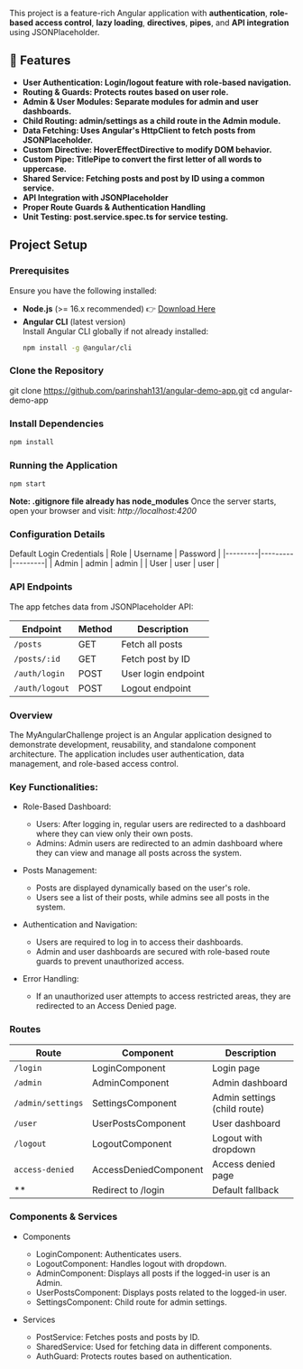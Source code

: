 This project is a feature-rich Angular application with **authentication**, **role-based access control**, **lazy loading**, **directives**, **pipes**, and **API integration** using JSONPlaceholder.

## 🚀 Features
 - **User Authentication: Login/logout feature with role-based navigation.**
 - **Routing & Guards: Protects routes based on user role.**  
 - **Admin & User Modules: Separate modules for admin and user dashboards.**  
 - **Child Routing: admin/settings as a child route in the Admin module.**  
 - **Data Fetching: Uses Angular's HttpClient to fetch posts from JSONPlaceholder.**  
 - **Custom Directive: HoverEffectDirective to modify DOM behavior.**  
 - **Custom Pipe: TitlePipe to convert the first letter of all words to uppercase.**  
 - **Shared Service: Fetching posts and post by ID using a common service.**  
 - **API Integration with JSONPlaceholder**  
 - **Proper Route Guards & Authentication Handling**  
 - **Unit Testing: post.service.spec.ts for service testing.**  

 ## Project Setup

 ### **Prerequisites**
Ensure you have the following installed:
- **Node.js** (>= 16.x recommended) 👉 [Download Here](https://nodejs.org/)
- **Angular CLI** (latest version)  
  Install Angular CLI globally if not already installed:
  ```sh
  npm install -g @angular/cli


### **Clone the Repository**
git clone https://github.com/parinshah131/angular-demo-app.git
cd angular-demo-app

### **Install Dependencies**
```sh
npm install
```
### **Running the Application**
```sh
npm start
```
**Note: .gitignore file already has node_modules**
Once the server starts, open your browser and visit:
*http://localhost:4200*

### **Configuration Details**

Default Login Credentials
| Role    | Username | Password |
|---------|---------|---------|
| Admin   | admin   | admin   |
| User    | user    | user    |

### **API Endpoints**

The app fetches data from JSONPlaceholder API:

| Endpoint            | Method | Description             |
|---------------------|--------|-------------------------|
| `/posts`           | GET    | Fetch all posts         |
| `/posts/:id`       | GET    | Fetch post by ID        |
| `/auth/login`      | POST   | User login endpoint     |
| `/auth/logout`     | POST   | Logout endpoint         |


### **Overview**

The MyAngularChallenge project is an Angular application designed to demonstrate development, reusability, and standalone component architecture. The application includes user authentication, data management, and role-based access control.

### **Key Functionalities:**

- Role-Based Dashboard:

  - Users: After logging in, regular users are redirected to a dashboard where they can view only their own posts.
  - Admins: Admin users are redirected to an admin dashboard where they can view and manage all posts across the system.

- Posts Management:
    - Posts are displayed dynamically based on the user's role.
    - Users see a list of their posts, while admins see all posts in the system.

- Authentication and Navigation:
   - Users are required to log in to access their dashboards.
   - Admin and user dashboards are secured with role-based route guards to prevent unauthorized access.

- Error Handling:
   - If an unauthorized user attempts to access restricted areas, they are redirected to an Access Denied page.

### **Routes**

| Route            | Component | Description             |
|---------------------|--------|-------------------------|
| `/login`           | LoginComponent    | Login page         |
| `/admin`       | AdminComponent    | Admin dashboard       |
| `/admin/settings`      | SettingsComponent   | Admin settings (child route)   |
| `/user`     | UserPostsComponent   | User dashboard       |
| `/logout`   | LogoutComponent   | Logout with dropdown |
| `access-denied` | AccessDeniedComponent | Access denied page |
| **          | Redirect to /login | Default fallback |


### **Components & Services**

  - Components
    - LoginComponent: Authenticates users.
    - LogoutComponent: Handles logout with dropdown.
    - AdminComponent: Displays all posts if the logged-in user is an Admin.
    - UserPostsComponent: Displays posts related to the logged-in user.
    - SettingsComponent: Child route for admin settings.
   
  - Services
    - PostService: Fetches posts and posts by ID.
    - SharedService: Used for fetching data in different components.
    - AuthGuard: Protects routes based on authentication.

